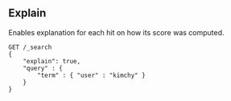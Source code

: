 ## Explain

Enables explanation for each hit on how its score was computed.
    
    
    GET /_search
    {
        "explain": true,
        "query" : {
            "term" : { "user" : "kimchy" }
        }
    }
